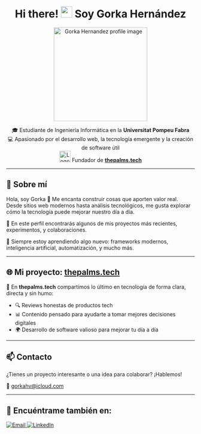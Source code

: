 <h1 align="center">Hi there! <img src="https://raw.githubusercontent.com/MartinHeinz/MartinHeinz/master/wave.gif" width="30px"> Soy Gorka Hernández</h1>

<p align="center">
  <img src="https://media.licdn.com/dms/image/v2/D4D03AQGCuami6wFzUQ/profile-displayphoto-shrink_400_400/profile-displayphoto-shrink_400_400/0/1709492640196?e=1752105600&v=beta&t=HrAk_5TXWqZ5hGvFSDdcNRE0LPnoTPZUW_vd5MrWWE0" width="250px" alt="Gorka Hernandez profile image"/>
</p>

<p align="center">
  🎓 Estudiante de Ingeniería Informática en la <strong>Universitat Pompeu Fabra</strong><br>
  💻 Apasionado por el desarrollo web, la tecnología emergente y la creación de software útil<br>
  <img src="https://yt3.ggpht.com/BavB1XFBiZMo32Jh4H396kBtwowS4swhbNoVAIq_0ET5NP9dkNZWPC1y7G7IsT6Zs4IRDNhb=s108-c-k-c0x00ffffff-no-rj" width="30px" alt="Logo de thepalms.tech"/>
  Fundador de <a href="https://thepalms.tech" target="_blank"><strong>thepalms.tech</strong></a>

</p>

---

## 🚀 Sobre mí

Hola, soy Gorka 👋 Me encanta construir cosas que aporten valor real. Desde sitios web modernos hasta análisis tecnológicos, me gusta explorar cómo la tecnología puede mejorar nuestro día a día.

🔧 En este perfil encontrarás algunos de mis proyectos más recientes, experimentos, y colaboraciones.

🧠 Siempre estoy aprendiendo algo nuevo: frameworks modernos, inteligencia artificial, automatización, y mucho más.

---

## 🌐 Mi proyecto: [thepalms.tech](https://thepalms.tech)

📰 En **thepalms.tech** compartimos lo último en tecnología de forma clara, directa y sin humo:  
- 🔍 Reviews honestas de productos tech  
- 📊 Contenido pensado para ayudarte a tomar mejores decisiones digitales  
- 🌍 Desarrollo de software valioso para mejorar tu día a día

---

## 📫 Contacto

¿Tienes un proyecto interesante o una idea para colaborar? ¡Hablemos!

📩 gorkahv@icloud.com

---

## 🔗 Encuéntrame también en:

<p align="left">
  <a href="mailto:gorkahv@icloud.com">
    <img alt="Email" src="https://img.shields.io/badge/Email-gorkahv@icloud.com-D14836?style=for-the-badge&logo=gmail&logoColor=white" />
  </a>
  <a href="https://www.linkedin.com/in/gorka-hernandez-11204126a/" target="_blank">
    <img alt="LinkedIn" src="https://img.shields.io/badge/LinkedIn-Gorka%20Hern%C3%A1ndez-0077B5?style=for-the-badge&logo=linkedin&logoColor=white" />
  </a>
</p>
